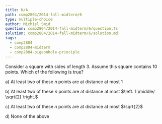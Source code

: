 ```yaml
---
title: N/A
path: comp2804/2014-fall-midterm/6
type: multiple-choice
author: Michiel Smid
question: comp2804/2014-fall-midterm/6/question.ts
solution: comp2804/2014-fall-midterm/6/solution.md
tags:
  - comp2804
  - comp2804-midterm
  - comp2804-pigeonhole-principle
---
```


Consider a square with sides of length 3. Assume this square contains 10 points. Which of the following is true?

a) At least two of these $n$ points are at distance at most $1$

b) At least two of these $n$ points are at distance at most $\left. 1 \middle/ \sqrt{2} \right.$

c) At least two of these $n$ points are at distance at most $\sqrt{2}$

d) None of the above

